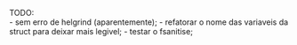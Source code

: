
TODO:	
	- sem erro de helgrind (aparentemente);
	- refatorar o nome das variaveis da struct para deixar mais legivel;
	- testar o fsanitise;
